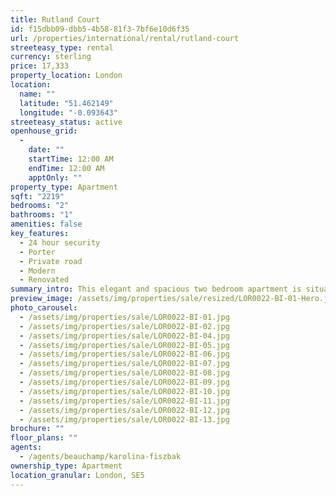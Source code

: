 ```yaml
---
title: Rutland Court
id: f15dbb09-dbb5-4b58-81f3-7bf6e10d6f35
url: /properties/international/rental/rutland-court
streeteasy_type: rental
currency: sterling
price: 17,333
property_location: London
location:
  name: ""
  latitude: "51.462149"
  longitude: "-0.093643"
streeteasy_status: active
openhouse_grid:
  - 
    date: ""
    startTime: 12:00 AM
    endTime: 12:00 AM
    apptOnly: ""
property_type: Apartment
sqft: "2219"
bedrooms: "2"
bathrooms: "1"
amenities: false
key_features:
  - 24 hour security
  - Porter
  - Private road
  - Modern
  - Renovated
summary_intro: This elegant and spacious two bedroom apartment is situated within Rutland Court; a magnificent red brick period mansion block on a private road. The 2,219 sq ft apartment offers wonderful proportions and high ceilings throughout. A generous entrance hall gives access to a stunning drawing room which interconnects to the grand dining area. A well appointed kitchen/breakfast room creates an informal place to dine. The master bedroom suite connects to a dressing room and a wonderful ensuite bathroom. The property has a further bedroom, a guest shower room, a guest cloakroom and two utility cupboards. Rutland Court is located on Rutland Gardens, a very desirable private road set behind security gates in the heart of Knightsbridge. The building is carefully managed with magnificent communal areas and 24-hour security and porterage. The property is only moments away from Hyde Park and the world class selection of shops, restaurants and amenities that the area provides, in particular Knightsbridge and Sloane Street.
preview_image: /assets/img/properties/sale/resized/LOR0022-BI-01-Hero.jpg
photo_carousel:
  - /assets/img/properties/sale/LOR0022-BI-01.jpg
  - /assets/img/properties/sale/LOR0022-BI-02.jpg
  - /assets/img/properties/sale/LOR0022-BI-04.jpg
  - /assets/img/properties/sale/LOR0022-BI-05.jpg
  - /assets/img/properties/sale/LOR0022-BI-06.jpg
  - /assets/img/properties/sale/LOR0022-BI-07.jpg
  - /assets/img/properties/sale/LOR0022-BI-08.jpg
  - /assets/img/properties/sale/LOR0022-BI-09.jpg
  - /assets/img/properties/sale/LOR0022-BI-10.jpg
  - /assets/img/properties/sale/LOR0022-BI-11.jpg
  - /assets/img/properties/sale/LOR0022-BI-12.jpg
  - /assets/img/properties/sale/LOR0022-BI-13.jpg
brochure: ""
floor_plans: ""
agents:
  - /agents/beauchamp/karolina-fiszbak
ownership_type: Apartment
location_granular: London, SE5
---
```

